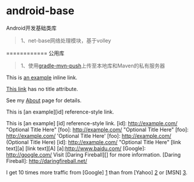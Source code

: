 android-base
============
Android开发基础类库
>1、net-base网络处理模块，基于volley

============
公用库
>1、使用[gradle-mvn-push](https://github.com/chrisbanes/gradle-mvn-push)上传至本地库和Maven的私有服务器




This is [an example](http://example.com/ "Title") inline link.

[This link](http://example.net/) has no title attribute.


See my [About](/about/) page for details.

This is [an example][id] reference-style link.

This is [an example] [id] reference-style link.
[id]: http://example.com/  "Optional Title Here"
[foo]: http://example.com/  "Optional Title Here"
[foo]: http://example.com/  'Optional Title Here'
[foo]: http://example.com/  (Optional Title Here)
[id]: <http://example.com/>  "Optional Title Here"
[link text][a]
[link text][A]
[a]:http://www.baidu.com/
[Google]: http://google.com/
Visit [Daring Fireball][] for more information.
[Daring Fireball]: http://daringfireball.net/

I get 10 times more traffic from [Google] [1] than from
[Yahoo] [2] or [MSN] [3].

  [1]: http://google.com/        "Google"
  [2]: http://search.yahoo.com/  "Yahoo Search"
  [3]: http://search.msn.com/    "MSN Search"
